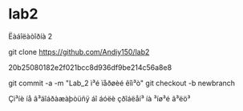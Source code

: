 # lab2
Ëàáîëàòîðíà 2

git clone https://github.com/Andiy150/lab2

20b25080182e2f021bcc8d936df9be214c56a8e8

git commit -a -m "Lab_2 ì³é ïåðøèé êîì³ò"
git checkout -b newbranch

Çì³íè íå â³äîáðàæàþòüñÿ áî áóëè çðîáëåí³ íà ³íø³é ã³ëö³

